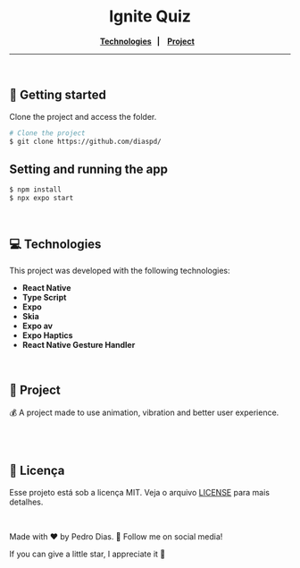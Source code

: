 <h1 align="center">
   Ignite Quiz
</h1> 

<div align="center">
  <b>
    <a href="#-Technologies"><b>Technologies</b></a>&nbsp;&nbsp;&nbsp;|&nbsp;&nbsp;&nbsp;
    <a href="#-Project"><b>Project</b></a>&nbsp;&nbsp;&nbsp;
  </b>  
</div>

---

<div align="center">
<!-- <img alt="project img" title="project img" src="./mobile/assets/templates/img.svg" width="72%" />  -->
<!--  <img alt="project gif" title="project gif" src="./src/assets/template.gif" width="24%" />  -->
</div> 

</br>

## 🚀 Getting started

Clone the project and access the folder.

```bash
# Clone the project
$ git clone https://github.com/diaspd/
```

## Setting and running the app

```bash
$ npm install
$ npx expo start 
```

</br>

## 💻 Technologies

This project was developed with the following technologies:
<b>
- React Native
- Type Script
- Expo
- Skia
- Expo av
- Expo Haptics
- React Native Gesture Handler
</b>

</br>

## 📄 Project
💰 A project made to use animation, vibration and better user experience.

<br></br>

## 📝 Licença

Esse projeto está sob a licença MIT. Veja o arquivo [LICENSE](LICENSE) para mais detalhes.

</br>

Made with ♥ by Pedro Dias. 👋 Follow me on social media! </br>

If you can give a little star, I appreciate it 🤩
